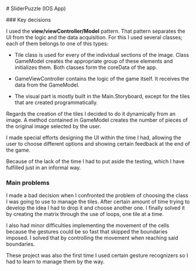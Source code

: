# SliderPuzzle (IOS App)

### Key decisions

I used the **view/viewController/Model** pattern. That pattern separates the UI from the logic and the data acquisition. For this I used several classes; each of them belongs to one of this types:

* Tile class is used for every of the individual sections of the image. Class GameModel creates the appropriate group of these elements and initializes them. Both classes form the coreData of the app.

* GameViewController contains the logic of the game itself. It receives the data from the GameModel.

* The visual part is mostly built in the Main.Storyboard, except for the tiles that are created programmatically.

Regards the creation of the tiles I decided to do it dynamically from an image. A method contained in GameModel creates the number of pieces of the original image selected by the user.

I made special efforts designing the UI within the time I had, allowing the user to choose different options and showing certain feedback at the end of the game.

Because of the lack of the time I had to put aside the testing, which I have fulfilled just in an informal way.

### Main problems

I made a bad decision when I confronted the problem of choosing the class I was going to use to manage the tiles. After certain amount of time trying to develop the idea I had to drop it and choose another one. I finally solved it by creating the matrix through the use of loops, one tile at a time.

I also had minor difficulties implementing the movement of the cells because the gestures could be so fast that skipped the boundaries imposed. I solved that by controlling the movement when reaching said boundaries.

These project was also the first time I used certain gesture recognizers so I had to learn to manage them by the way.
